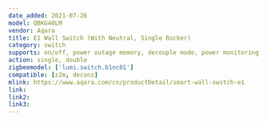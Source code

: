 ```yaml
---
date_added: 2021-07-26
model: QBKG40LM
vendor: Aqara
title: E1 Wall Switch (With Neutral, Single Rocker)
category: switch
supports: on/off, power outage memory, decouple mode, power monitoring
action: single, double
zigbeemodel: ['lumi.switch.b1nc01']
compatible: [z2m, deconz]
mlink: https://www.aqara.com/cn/productDetail/smart-wall-switch-e1
link: 
link2: 
link3: 
---
```

